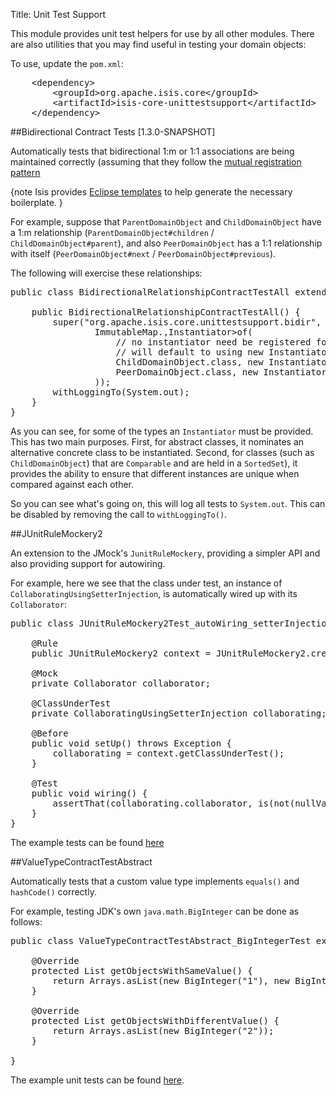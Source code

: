 Title: Unit Test Support

This module provides unit test helpers for use by all other modules.  There are also utilities that you may find useful in testing your domain objects:

To use, update the `pom.xml`:

<pre>
    &lt;dependency&gt;
        &lt;groupId&gt;org.apache.isis.core&lt;/groupId&gt;
        &lt;artifactId&gt;isis-core-unittestsupport&lt;/artifactId&gt;
    &lt;/dependency&gt;
</pre>


##Bidirectional Contract Tests [1.3.0-SNAPSHOT]

Automatically tests that bidirectional 1:m or 1:1 associations are being maintained correctly (assuming that they follow the [mutual registration pattern](../applib-guide/how-tos/how-to-04-060-How-to-set-up-and-maintain-bidirectional-relationships.html)

{note
Isis provides [Eclipse templates](../getting-started/editor-templates.html) to help generate the necessary boilerplate.
}

For example, suppose that `ParentDomainObject` and `ChildDomainObject` have a 1:m relationship (`ParentDomainObject#children` / `ChildDomainObject#parent`), and also `PeerDomainObject` has a 1:1 relationship with itself (`PeerDomainObject#next` / `PeerDomainObject#previous`).  

The following will exercise these relationships:

<pre>
public class BidirectionalRelationshipContractTestAll extends BidirectionalRelationshipContractTestAbstract {

    public BidirectionalRelationshipContractTestAll() {
        super("org.apache.isis.core.unittestsupport.bidir", 
                ImmutableMap.<Class<?>,Instantiator>of(
                    // no instantiator need be registered for ParentDomainObject.class; 
                    // will default to using new InstantiatorSimple(AgreementForTesting.class),
                    ChildDomainObject.class, new InstantiatorForChildDomainObject(),
                    PeerDomainObject.class, new InstantiatorSimple(PeerDomainObjectForTesting.class)
                ));
        withLoggingTo(System.out);
    }
}
</pre>

As you can see, for some of the types an `Instantiator` must be provided.  This has two main purposes.  First, for abstract classes, it nominates an alternative concrete class to be instantiated.  Second, for classes (such as `ChildDomainObject`) that are `Comparable` and are held in a `SortedSet`), it provides the ability to ensure that different instances are unique when compared against each other.

So you can see what's going on, this will log all tests to `System.out`.  This can be disabled by removing the call to `withLoggingTo()`.



##JUnitRuleMockery2

An extension to the JMock's `JunitRuleMockery`, providing a simpler API and also providing support for autowiring.

For example, here we see that the class under test, an instance of `CollaboratingUsingSetterInjection`, is automatically wired up with its `Collaborator`:

<pre>
public class JUnitRuleMockery2Test_autoWiring_setterInjection_happyCase {

    @Rule
    public JUnitRuleMockery2 context = JUnitRuleMockery2.createFor(Mode.INTERFACES_AND_CLASSES);

    @Mock
    private Collaborator collaborator;

    @ClassUnderTest
    private CollaboratingUsingSetterInjection collaborating;

    @Before
    public void setUp() throws Exception {
    	collaborating = context.getClassUnderTest();
    }
    
    @Test
    public void wiring() {
    	assertThat(collaborating.collaborator, is(not(nullValue())));
    }
}
</pre>


The example tests can be found [here](https://github.com/apache/isis/tree/master/core/unittestsupport/src/test/java/org/apache/isis/core/unittestsupport/jmocking)

##ValueTypeContractTestAbstract

Automatically tests that a custom value type implements `equals()` and `hashCode()` correctly.

For example, testing JDK's own `java.math.BigInteger` can be done as follows:

<pre>
public class ValueTypeContractTestAbstract_BigIntegerTest extends ValueTypeContractTestAbstract<BigInteger> {

    @Override
    protected List<BigInteger> getObjectsWithSameValue() {
        return Arrays.asList(new BigInteger("1"), new BigInteger("1"));
    }

    @Override
    protected List<BigInteger> getObjectsWithDifferentValue() {
        return Arrays.asList(new BigInteger("2"));
    }

}
</pre>

The example unit tests can be found [here](https://github.com/apache/isis/tree/master/core/unittestsupport/src/test/java/org/apache/isis/core/unittestsupport/value).
